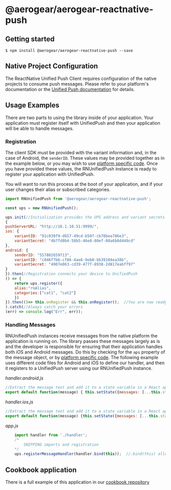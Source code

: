 # @aerogear/aerogear-reactnative-push

## Getting started

`$ npm install @aerogear/aerogear-reactnative-push --save`

## Native Project Configuration

The ReactNative Unified Push Client requires configuration of the native projects to consume push messages. Please refer to your platform's documentation or the [Unified Push documentation](http://aerogear.github.io/aerogear-unifiedpush-server/) for details.

## Usage Examples

There are two parts to using the library inside of your application. Your application must register itself with UnifiedPush and then your application will be able to handle messages.

### Registration

The client SDK must be provided with the variant information and, in the case of Android, the `senderID`. These values may be provided together as in the example below, or you may wish to use [platform specific code](https://reactnative.dev/docs/platform-specific-code). Once you have provided these values, the RNUnifiedPush instance is ready to register your application with UnifiedPush.

You will want to run this process at the boot of your application, and if your user changes their alias or subscribed categories.

```javascript
import RNUnifiedPush from '@aerogear/aerogear-reactnative-push';

const ups = new RNUnifiedPush();

ups.init(//Initialization provides the UPS address and variant secrets
{ 
pushServerURL: "http://10.1.10.51:9999/",
ios: {
    variantID: "91c039f9-d657-49cd-b507-cb78bea786e3",
    variantSecret: "4b7fd0b4-58b5-46e8-80ef-08a6b8d449cd"
}, 
android: {
    senderID: "557802659713",
    variantID: "c046f7b6-cf86-4ae6-9eb0-bb39104ea38b",
    variantSecret: "4907e063-cd39-477f-8938-2d817eabff97"
}
}).then(//Registration connects your device to UnifiedPush
() => {
    return ups.register({
    alias:"rnAlias",
    categories:["cat1", "cat2"]
    })
}).then(()=> this.onRegister && this.onRegister();  //You are now ready to receive push messages, inform your app
).catch(//Always catch your errors
(err) => console.log("Err", err));

```

### Handling Messages

RNUnifiedPush instances receive messages from the native platform the application is running on. The library passes these messages largely as is and the developer is responsible for ensuring that their application handles both iOS and Android messages. Do this by checking for the `aps` property of the message object, or by [platform specific code](https://reactnative.dev/docs/platform-specific-code). The following example uses different code files for Android and iOS to define our handler, and then it registers to a UnifiedPush server using our RNUnifiedPush instance.

*handler.android.js*
```javascript
//Extract the message text and add it to a state variable in a React application
export default function(message) { this.setState({messages: [...this.state.messages, message.alert] })}
```

*handler.ios.js*
```javascript
//Extract the message text and add it to a state variable in a React application
export default function(message) {this.setState({messages: [...this.state.messages, message.aps.alert.body] })};

```

*app.js*
```javascript
    import handler from './handler';
    /*
        SNIPPING imports and registration
    */
    ups.registerMessageHandler(handler.bind(this));  //.bind(this) allows `this` to work in the above examples
```
## Cookbook application
There is a full example of this application in our [cookbook repository](https://github.com/aerogear/unifiedpush-cookbook/react-native/push)
